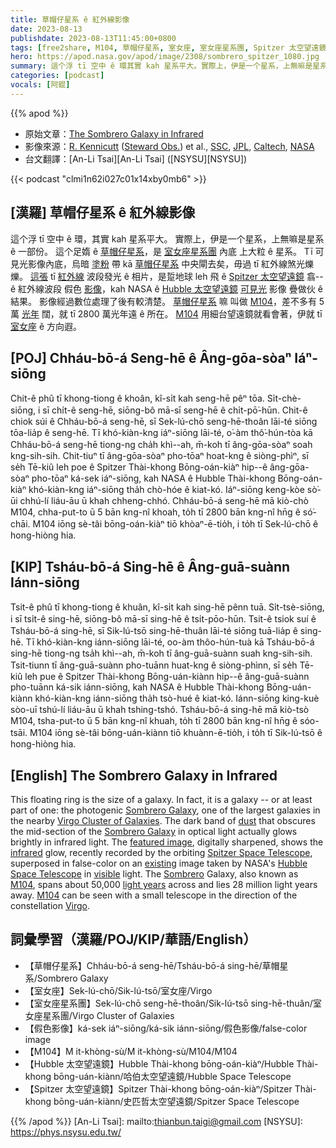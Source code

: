 ```yaml
---
title: 草帽仔星系 ê 紅外線影像
date: 2023-08-13
publishdate: 2023-08-13T11:45:00+0800
tags: [free2share, M104, 草帽仔星系, 室女座, 室女座星系團, Spitzer 太空望遠鏡]
hero: https://apod.nasa.gov/apod/image/2308/sombrero_spitzer_1080.jpg
summary: 這个浮 tī 空中 ê 環其實 kah 星系平大。實際上，伊是一个星系，上無嘛是星系 ê 一部份。
categories: [podcast]
vocals: [阿錕]
---
```


{{% apod %}}

- 原始文章：[The Sombrero Galaxy in Infrared](https://apod.nasa.gov/apod/ap230813.html)
- 影像來源：[R. Kennicutt](https://www.as.arizona.edu/people/faculty/robert-kennicutt) ([Steward Obs.](http://www.as.arizona.edu/)) et al., [SSC](http://www.spitzer.caltech.edu/), [JPL](https://www.jpl.nasa.gov/), [Caltech](http://www.caltech.edu/), [NASA](https://www.nasa.gov/)
- 台文翻譯：[An-Li Tsai][An-Li Tsai] ([NSYSU][NSYSU])

{{< podcast "clmi1n62i027c01x14xby0mb6" >}}

## [漢羅] 草帽仔星系 ê 紅外線影像
這个浮 tī 空中 ê 環，其實 kah 星系平大。
實際上，伊是一个星系，上無嘛是星系 ê 一部份。
這个足媠 ê [草帽仔星系][Sombrero Galaxy 1]，是 [室女座星系團][Virgo Cluster of Galaxies] 內底 上大粒 ê 星系。
Tī 可見光影像內底，烏暗 [塗粉][dust] 帶 kā [草帽仔星系][Sombrero Galaxy 2] 中央閘去矣，毋過 tī 紅外線煞光爍爍。
[這張][featured image] tī [紅外線][infrared] 波段發光 ê 相片，是踅地球 leh 飛 ê [Spitzer 太空望遠鏡][Spitzer Space Telescope] 翕--ê 紅外線波段 假色 [影像][existing]，kah NASA ê [Hubble 太空望遠鏡][Hubble Space Telescope] [可見光][visible] 影像 疊做伙 ê 結果。
影像經過數位處理了後有較清楚。
[草帽仔星系][Sombrero] 嘛 叫做 [M104][M104 1]，差不多有 5 萬 [光年][light years] 闊，就 tī 2800 萬光年遠 ê 所在。
[M104][M104 2]  用細台望遠鏡就看會著，伊就 tī [室女座][Virgo] ê 方向遐。

## [POJ] Chháu-bō-á Seng-hē ê Âng-gōa-sòaⁿ Iáⁿ-siōng
Chit-ê phû tī khong-tiong ê khoân, kî-si̍t kah seng-hē pêⁿ tōa.
Si̍t-chè-siōng, i sī chi̍t-ê seng-hē, siōng-bô mā-sī seng-hē ê chi̍t-pō͘-hūn.
Chit-ê chiok súi ê Chháu-bō-á seng-hē, sī Sek-lú-chō seng-hē-thoân lāi-té siōng tōa-lia̍p ê seng-hē.
Tī khó-kiàn-kng iáⁿ-siōng lāi-té, o͘-àm thô͘-hún-tòa kā Chháu-bō-á seng-hē tiong-ng cha̍h khì--ah, m̄-koh tī âng-gōa-sòaⁿ soah kng-sih-sih.
Chit-tiuⁿ tī âng-gōa-sòaⁿ pho-tōaⁿ hoat-kng ê siòng-phìⁿ, sī se̍h Tē-kiû leh poe ê Spitzer Thài-khong Bōng-oán-kiàⁿ hip--ê âng-gōa-sòaⁿ pho-tōaⁿ ká-sek iáⁿ-siōng, kah NASA ê Hubble Thài-khong Bōng-oán-kiàⁿ khó-kiàn-kng iáⁿ-siōng tha̍h chò-hóe ê kiat-kó.
Iáⁿ-siōng keng-kòe sò͘-ūi chhú-lí liáu-āu ū khah chheng-chhó.
Chháu-bō-á seng-hē mā kiò-chò M104, chha-put-to ū 5 bān kng-nî khoah, to̍h tī 2800 bān kng-nî hn̄g ê só͘-chāi.
M104 iōng sè-tâi bōng-oán-kiàⁿ tiō khòaⁿ-ē-tio̍h, i to̍h tī Sek-lú-chō ê hong-hiòng hia.

## [KIP] Tsháu-bō-á Sing-hē ê Âng-guā-suànn Iánn-siōng
Tsit-ê phû tī khong-tiong ê khuân, kî-si̍t kah sing-hē pênn tuā.
Si̍t-tsè-siōng, i sī tsi̍t-ê sing-hē, siōng-bô mā-sī sing-hē ê tsi̍t-pōo-hūn.
Tsit-ê tsiok suí ê Tsháu-bō-á sing-hē, sī Sik-lú-tsō sing-hē-thuân lāi-té siōng tuā-lia̍p ê sing-hē.
Tī khó-kiàn-kng iánn-siōng lāi-té, oo-àm thôo-hún-tuà kā Tsháu-bō-á sing-hē tiong-ng tsa̍h khì--ah, m̄-koh tī âng-guā-suànn suah kng-sih-sih.
Tsit-tiunn tī âng-guā-suànn pho-tuānn huat-kng ê siòng-phìnn, sī se̍h Tē-kiû leh pue ê Spitzer Thài-khong Bōng-uán-kiànn hip--ê âng-guā-suànn pho-tuānn ká-sik iánn-siōng, kah NASA ê Hubble Thài-khong Bōng-uán-kiànn khó-kiàn-kng iánn-siōng tha̍h tsò-hué ê kiat-kó.
Iánn-siōng king-kuè sòo-uī tshú-lí liáu-āu ū khah tshing-tshó.
Tsháu-bō-á sing-hē mā kiò-tsò M104, tsha-put-to ū 5 bān kng-nî khuah, to̍h tī 2800 bān kng-nî hn̄g ê sóo-tsāi.
M104 iōng sè-tâi bōng-uán-kiànn tiō khuànn-ē-tio̍h, i to̍h tī Sik-lú-tsō ê hong-hiòng hia.

## [English] The Sombrero Galaxy in Infrared
This floating ring is the size of a galaxy.
In fact, it is a galaxy -- or at least part of one: the photogenic [Sombrero Galaxy][Sombrero Galaxy 1], one of the largest galaxies in the nearby [Virgo Cluster of Galaxies][Virgo Cluster of Galaxies].
The dark band of [dust][dust] that obscures the mid-section of the [Sombrero Galaxy][Sombrero Galaxy 2] in optical light actually glows brightly in infrared light.
The [featured image][featured image], digitally sharpened, shows the [infrared][infrared] glow, recently recorded by the orbiting [Spitzer Space Telescope][Spitzer Space Telescope], superposed in false-color on an [existing][existing] image taken by NASA's [Hubble Space Telescope][Hubble Space Telescope] in [visible][visible] light.
The [Sombrero][Sombrero] Galaxy, also known as [M104][M104 1], spans about 50,000 [light years][light years] across and lies 28 million light years away.
[M104][M104 2] can be seen with a small telescope in the direction of the constellation [Virgo][Virgo].

## 詞彙學習（漢羅/POJ/KIP/華語/English）
- 【草帽仔星系】Chháu-bō-á seng-hē/Tsháu-bō-á sing-hē/草帽星系/Sombrero Galaxy
- 【室女座】Sek-lú-chō/Sik-lú-tsō/室女座/Virgo
- 【室女座星系團】Sek-lú-chō seng-hē-thoân/Sik-lú-tsō sing-hē-thuân/室女座星系團/Virgo Cluster of Galaxies
- 【假色影像】ká-sek iáⁿ-siōng/ká-sik iánn-siōng/假色影像/false-color image
- 【M104】M it-khòng-sù/M it-khòng-sù/M104/M104
- 【Hubble 太空望遠鏡】Hubble Thài-khong bōng-oán-kiàⁿ/Hubble Thài-khong bōng-uán-kiànn/哈伯太空望遠鏡/Hubble Space Telescope
- 【Spitzer 太空望遠鏡】Spitzer Thài-khong bōng-oán-kiàⁿ/Spitzer Thài-khong bōng-uán-kiànn/史匹哲太空望遠鏡/Spitzer Space Telescope

{{% /apod %}}
[An-Li Tsai]: mailto:thianbun.taigi@gmail.com
[NSYSU]: https://phys.nsysu.edu.tw/

[copyright]: https://apod.nasa.gov/apod/fap/lib/about_apod.html#srapply
[License]: https://creativecommons.org/licenses/by/2.0/

[Sombrero Galaxy 1]:http://messier.seds.org/m/m104.html
[Virgo Cluster of Galaxies]:https://apod.nasa.gov/apod/ap050213.html
[dust]:https://apod.nasa.gov/apod/ap030706.html
[Sombrero Galaxy 2]:https://en.wikipedia.org/wiki/Sombrero_galaxy
[featured image]:https://www.spitzer.caltech.edu/images/1419-ssc2005-11a-Spitzer-Spies-Spectacular-Sombrero
[infrared]:https://science.nasa.gov/ems/07_infraredwaves
[Spitzer Space Telescope]:https://www.nasa.gov/mission_pages/spitzer/main/index.html
[existing]:https://apod.nasa.gov/apod/ap210514.html
[Hubble Space Telescope]:https://www.nasa.gov/mission_pages/hubble/about
[visible]:https://science.nasa.gov/ems/09_visiblelight
[Sombrero]:https://en.wikipedia.org/wiki/Sombrero
[M104 1]:http://www.youtube.com/watch?v=GBB2xQe8nMw
[light years]:https://spaceplace.nasa.gov/light-year/en/
[M104 2]:https://apod.nasa.gov/apod/ap070505.html
[Virgo]:https://en.wikipedia.org/wiki/Virgo_(constellation)
